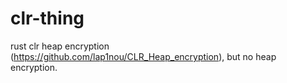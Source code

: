 # clr-thing
rust clr heap encryption (https://github.com/lap1nou/CLR_Heap_encryption), but no heap encryption.
